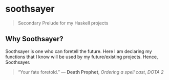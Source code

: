 # soothsayer

> Secondary Prelude for my Haskell projects

## Why Soothsayer?

Soothsayer is one who can foretell the future. Here I am declaring my functions that I know will be used by my future/existing projects. Hence, Soothsayer.

> “Your fate foretold.” — **Death Prophet**, *Ordering a spell cast*, *DOTA 2*
